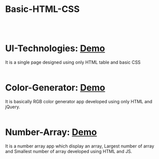 # Basic-HTML-CSS
<br><br>

# UI-Technologies: <a href="http://thirsty-wilson-ed78b5.netlify.com" target="_blank">Demo</a>
It is a single page designed using only HTML table and basic CSS
<br><br>


# Color-Generator: <a href="http://peaceful-sammet-446d6d.netlify.com" target="_blank">Demo</a>
It is basically RGB color generator app developed using only HTML and jQuery.
<br><br>


# Number-Array: <a href="http://wizardly-rosalind-e6c0d9.netlify.com" target="_blank">Demo</a>
It is a number array app which display an array, Largest number of array and Smallest number of array developed using HTML and JS.
